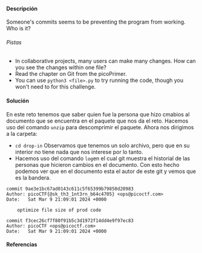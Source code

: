#### Descripción

Someone's commits seems to be preventing the program from working. Who is it?

###### Pistas
- In collaborative projects, many users can make many changes. How can you see the changes within one file?
- Read the chapter on Git from the picoPrimer.
- You can use `python3 <file>.py` to try running the code, though you won't need to for this challenge.
#### Solución 

En este reto tenemos que saber quien fue la persona que hizo cmabios al documento que se encuentra en el paquete que nos da el reto. Hacemos uso del comando `unzip` para descomprimir el paquete. Ahora nos dirigimos a la carpeta:

- `cd drop-in` Observamos que tenemos un solo archivo, pero que en su interior no tiene nada que nos interese por lo tanto.
- Hacemos uso del comando `log`en el cual git muestra el historial de las personas que hicieron cambios en el documento.
Con esto hecho podemos ver que en el documento esta el autor de este git y vemos que es la bandera.
```
commit 9ae3e1bc67ad0143c611c5f65399b79850d20983
Author: picoCTF{@sk_th3_1nt3rn_b64c4705} <ops@picoctf.com>
Date:   Sat Mar 9 21:09:01 2024 +0000

    optimize file size of prod code

commit f3cec26cf7f80f91b5c3d1972f14dd4e9f97ec83
Author: picoCTF <ops@picoctf.com>
Date:   Sat Mar 9 21:09:01 2024 +0000
```
#### Referencias
